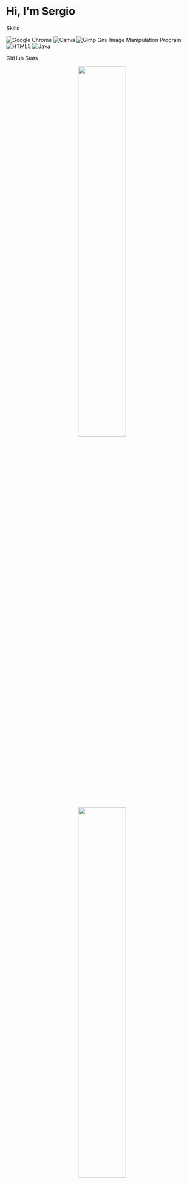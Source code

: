# Hi, I'm Sergio

Skills

![Google Chrome](https://img.shields.io/badge/Google%20Chrome-4285F4?style=for-the-badge&logo=GoogleChrome&logoColor=white)
![Canva](https://img.shields.io/badge/Canva-%2300C4CC.svg?style=for-the-badge&logo=Canva&logoColor=white)
![Gimp Gnu Image Manipulation Program](https://img.shields.io/badge/Gimp-657D8B?style=for-the-badge&logo=gimp&logoColor=FFFFFF)
	![HTML5](https://img.shields.io/badge/html5-%23E34F26.svg?style=for-the-badge&logo=html5&logoColor=white)
![Java](https://img.shields.io/badge/java-%23ED8B00.svg?style=for-the-badge&logo=java&logoColor=white)

GitHub Stats

<p align="center">
  <img height="50%" width="auto" src ="https://github-readme-stats.vercel.app/api?username=SEGAMU&show_icons=true&count_private=true&theme=dark&hide_border=true&bg_color=00000000&custom_title=Stats">
  
  <img height="50%" width="auto" src ="https://github-readme-stats.vercel.app/api/top-langs/?username=SEGAMU&layout=compact&hide_border=true&theme=dark&bg_color=00000000&langs_count=5">
</p>

<!--
**SEGAMU/SEGAMU** is a ✨ _special_ ✨ repository because its `README.md` (this file) appears on your GitHub profile.

Here are some ideas to get you started:

- 🔭 I’m currently working on ...
- 🌱 I’m currently learning ...
- 👯 I’m looking to collaborate on ...
- 🤔 I’m looking for help with ...
- 💬 Ask me about ...
- 📫 How to reach me: ...
- 😄 Pronouns: ...
- ⚡ Fun fact: ...
-->
